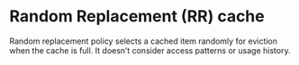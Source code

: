 # Random Replacement (RR) cache

Random replacement policy selects a cached item randomly for eviction when the cache is full. It doesn’t consider access patterns or usage history.